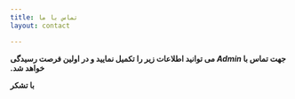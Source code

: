 ```yaml
---
title: تماس با ما
layout: contact

---
```

&#x202b;**جهت تماس با _Admin_ می توانید اطلاعات زیر را تکمیل نمایید و در اولین فرصت رسیدگی خواهد شد.**

&#x202b;**با تشکر**